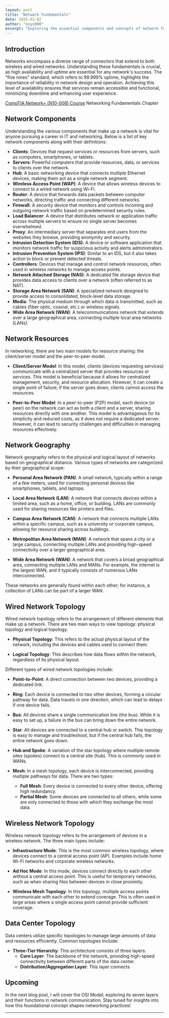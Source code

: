 ```yaml
---
layout: post
title: "Network Fundamentals"
date: 2025-01-02
author: "onyx998"
excerpt: "Exploring the essential components and concepts of network fundamentals."
---
```


## Introduction

Networks encompass a diverse range of connectors that extend to both wireless and wired networks. Understanding these fundamentals is crucial,
as high availability and uptime are essential for any network's success. The "five nines" standard, which refers to 99.999% uptime, 
highlights the importance of reliability in network design and operation. Achieving this level of availability ensures that services remain accessible and functional, 
minimizing downtime and enhancing user experience.

[CompTIA Network+ (N10-008) Course](https://www.udemy.com/course/comptia-network-009/)
Networking Fundamentals Chapter

## Network Components

Understanding the various components that make up a network is vital for anyone pursuing a career in IT and networking. Below is a list of key network components along with their definitions:

- **Clients**: Devices that request services or resources from servers, such as computers, smartphones, or tablets.
- **Servers**: Powerful computers that provide resources, data, or services to clients over the network.
- **Hub**: A basic networking device that connects multiple Ethernet devices, making them act as a single network segment.
- **Wireless Access Point (WAP)**: A device that allows wireless devices to connect to a wired network using Wi-Fi.
- **Router**: A device that forwards data packets between computer networks, directing traffic and connecting different networks.
- **Firewall**: A security device that monitors and controls incoming and outgoing network traffic based on predetermined security rules.
- **Load Balancer**: A device that distributes network or application traffic across multiple servers to ensure no single server becomes overwhelmed.
- **Proxy**: An intermediary server that separates end users from the websites they browse, providing anonymity and security.
- **Intrusion Detection System (IDS)**: A device or software application that monitors network traffic for suspicious activity and alerts administrators.
- **Intrusion Prevention System (IPS)**: Similar to an IDS, but it also takes action to block or prevent detected threats.
- **Controllers**: Devices that manage and control network resources, often used in wireless networks to manage access points.
- **Network Attached Storage (NAS)**: A dedicated file storage device that provides data access to clients over a network (often referred to as NAT).
- **Storage Area Network (SAN)**: A specialized network designed to provide access to consolidated, block-level data storage.
- **Media**: The physical medium through which data is transmitted, such as cables (fiber optic, coaxial, etc.) or wireless signals.
- **Wide Area Network (WAN)**: A telecommunications network that extends over a large geographical area, connecting multiple local area networks (LANs).

## Network Resources

In networking, there are two main models for resource sharing: the client/server model and the peer-to-peer model.

- **Client/Server Model**: In this model, clients (devices requesting services) communicate with a centralized server that provides resources or services. This model is beneficial because it allows for centralized management, security, and resource allocation. However, it can create a single point of failure; if the server goes down, clients cannot access the resources.

- **Peer-to-Peer Model**: In a peer-to-peer (P2P) model, each device (or peer) on the network can act as both a client and a server, sharing resources directly with one another. This model is advantageous for its simplicity and reduced costs, as it does not require a dedicated server. However, it can lead to security challenges and difficulties in managing resources effectively.

## Network Geography

Network geography refers to the physical and logical layout of networks based on geographical distance. Various types of networks are categorized by their geographical scope:

- **Personal Area Network (PAN)**: A small network, typically within a range of a few meters, used for connecting personal devices like smartphones, tablets, and laptops.

- **Local Area Network (LAN)**: A network that connects devices within a limited area, such as a home, office, or building. LANs are commonly used for sharing resources like printers and files.

- **Campus Area Network (CAN)**: A network that connects multiple LANs within a specific campus, such as a university or corporate campus, allowing for resource sharing across buildings.

- **Metropolitan Area Network (MAN)**: A network that spans a city or a large campus, connecting multiple LANs and providing high-speed connectivity over a larger geographical area.

- **Wide Area Network (WAN)**: A network that covers a broad geographical area, connecting multiple LANs and MANs. For example, the internet is the largest WAN, and it typically consists of numerous LANs interconnected.

These networks are generally found within each other; for instance, a collection of LANs can be part of a larger WAN.

## Wired Network Topology

Wired network topology refers to the arrangement of different elements that make up a network. There are two main ways to view topology: physical topology and logical topology.

- **Physical Topology**: This refers to the actual physical layout of the network, including the devices and cables used to connect them.

- **Logical Topology**: This describes how data flows within the network, regardless of its physical layout.

Different types of wired network topologies include:

- **Point-to-Point**: A direct connection between two devices, providing a dedicated link.

- **Ring**: Each device is connected to two other devices, forming a circular pathway for data. Data travels in one direction, which can lead to delays if one device fails.

- **Bus**: All devices share a single communication line (the bus). While it is easy to set up, a failure in the bus can bring down the entire network.

- **Star**: All devices are connected to a central hub or switch. This topology is easy to manage and troubleshoot, but if the central hub fails, the entire network goes down.

- **Hub and Spoke**: A variation of the star topology where multiple remote sites (spokes) connect to a central site (hub). This is commonly used in WANs.

- **Mesh**: In a mesh topology, each device is interconnected, providing multiple pathways for data. There are two types: 
  - **Full Mesh**: Every device is connected to every other device, offering high redundancy.
  - **Partial Mesh**: Some devices are connected to all others, while some are only connected to those with which they exchange the most data.

## Wireless Network Topology

Wireless network topology refers to the arrangement of devices in a wireless network. The three main types include:

- **Infrastructure Mode**: This is the most common wireless topology, where devices connect to a central access point (AP). Examples include home Wi-Fi networks and corporate wireless networks.

- **Ad Hoc Mode**: In this mode, devices connect directly to each other without a central access point. This is useful for temporary networks, such as when sharing files between devices in close proximity.

- **Wireless Mesh Topology**: In this topology, multiple access points communicate with each other to extend coverage. This is often used in large areas where a single access point cannot provide sufficient coverage.

## Data Center Topology

Data centers utilize specific topologies to manage large amounts of data and resources efficiently. Common topologies include:

- **Three-Tier Hierarchy**: This architecture consists of three layers:
  - **Core Layer**: The backbone of the network, providing high-speed connectivity between different parts of the data center.
  - **Distribution/Aggregation Layer**: This layer connects

  
## Upcoming

In the next blog post, I will cover the OSI Model, exploring its seven layers and their functions in network communication. Stay tuned for insights into how this foundational concept shapes networking practices!

  

---


